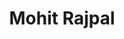 ---
# Display name
title: Mohit Rajpal

# Full name (for SEO)
first_name: Mohit
last_name: Rajpal

# Status emoji
status:
  icon: ☕️

# Is this the primary user of the site?
superuser: true

# Highlight the author in author lists? (true/false)
highlight_name: true

# Role/position/tagline
role: Postdoc

# Organizations/Affiliations to display in Biography blox
organizations:
  - name: Singapore-ETH Centre
    url: https://sec.ethz.ch/

# Social network links
# Need to use another icon? Simply download the SVG icon to your `assets/media/icons/` folder.
profiles:
  - icon: at-symbol
    url: 'mailto:mohit.rajpal@sec.ethz.ch'
    label: E-mail Me
  - icon: brands/linkedin
    url: https://www.linkedin.com/in/mohit-rajpal
  - icon: academicons/google-scholar
    url: https://scholar.google.com.sg/citations?user=qUvSFVkAAAAJ&hl=en


interests:
  - Machine Learning Systems
  - Machine Learning for Systems
  - Bayesian Optimization
  - Gaussian Processes

education:
  - area: PhD Computer Science
    institution: National University of Singapore
    date_start: 2018-08-01
    date_end: 2024-12-31
    summary: |
      Thesis: Scaling up decision-making under uncertainty [Assistant Proffesor Bryan Kian Hsiang Low](https://www.comp.nus.edu.sg/cs/people/lowkh/)
  - area: MSc Computer Science
    institution: Columbia University
    date_start: 2015-08-01
    date_end: 2016-12-31
    summary: |
      Courses included:
      - Advanced Machine Learning
      - Projects in Computer Science (Sensitivity Conjecture)
  - area: BSc Computer Science
    institution: University of Illinois at Urbana-Champaign
    date_start: 2008-08-01
    date_end: 2011-05-01
    summary: |
      Courses included:
      - Operating Systems
      - Embedded Systems

work:
  - position: Research Contractor
    company_name: Microsoft Research
    company_url: ''
    company_logo: ''
    date_start: 2017-07-01
    date_end: 2018-08-01
    summary: |2-
      Responsibilities include:
      - Research and integration work on greybox fuzzing architecture
  - position: Research Intern
    company_name: Microsoft Research
    company_url: ''
    company_logo: ''
    date_start: 2017-03-01
    date_end: 2017-06-01
    summary: |
      Responsibilities include:
      - Developing a novel neural network fuzzing architecture for greybox fuzzing
  - position: Software Development Engineer 
    company_name: Microsoft
    company_url: ''
    company_logo: ''
    date_start: 2011-07-01
    date_end: 2013-05-01
    summary: |
      Responsibilities include:
      - Developing robust and scalable solutions for Operating Systems
---